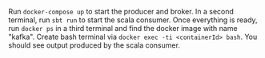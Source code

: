 Run `docker-compose up` to start the producer and broker.  In a second terminal, run `sbt run` to start the scala consumer.  Once everything is ready, run `docker ps` in a third terminal and find the docker image with name "kafka".  Create bash terminal via `docker exec -ti <containerId> bash`.  You should see output produced by the scala consumer. 